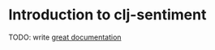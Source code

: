# Introduction to clj-sentiment

TODO: write [great documentation](http://jacobian.org/writing/what-to-write/)

